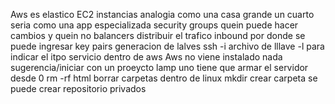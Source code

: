 Aws es elastico
EC2
	instancias 
		analogia como una casa grande 
		un cuarto seria como una app especializada
	security groups
		quein puede hacer cambios y quein no 
	balancers
		distribuir el trafico 
		inbound
			por donde se puede ingresar
	key pairs
		generacion de lalves ssh
-i
	archivo de lllave
-l
	para indicar el itpo servicio dentro de aws
Aws
	no viene instalado nada
	sugerencia/iniciar con un proeycto lamp
	uno tiene que armar el servidor desde 0
rm -rf html
	borrar carpetas dentro de linux
mkdir
	crear carpeta
se puede crear repositorio privados
